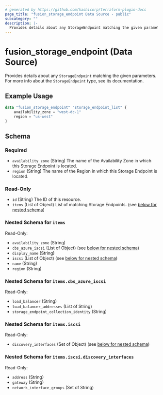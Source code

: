 ```yaml
---
# generated by https://github.com/hashicorp/terraform-plugin-docs
page_title: "fusion_storage_endpoint Data Source - public"
subcategory: ""
description: |-
  Provides details about any StorageEndpoint matching the given parameters. For more info about the StorageEndpoint type, see its documentation.
---
```


# fusion_storage_endpoint (Data Source)

Provides details about any `StorageEndpoint` matching the given parameters. For more info about the `StorageEndpoint` type, see its documentation.

## Example Usage

```terraform
data "fusion_storage_endpoint" "storage_endpoint_list" {
    availability_zone = "west-dc-1"
    region = "us-west"
}
```

<!-- schema generated by tfplugindocs -->
## Schema

### Required

- `availability_zone` (String) The name of the Availability Zone in which this Storage Endpoint is located.
- `region` (String) The name of the Region in which this Storage Endpoint is located.

### Read-Only

- `id` (String) The ID of this resource.
- `items` (List of Object) List of matching Storage Endpoints. (see [below for nested schema](#nestedatt--items))

<a id="nestedatt--items"></a>
### Nested Schema for `items`

Read-Only:

- `availability_zone` (String)
- `cbs_azure_iscsi` (List of Object) (see [below for nested schema](#nestedobjatt--items--cbs_azure_iscsi))
- `display_name` (String)
- `iscsi` (List of Object) (see [below for nested schema](#nestedobjatt--items--iscsi))
- `name` (String)
- `region` (String)

<a id="nestedobjatt--items--cbs_azure_iscsi"></a>
### Nested Schema for `items.cbs_azure_iscsi`

Read-Only:

- `load_balancer` (String)
- `load_balancer_addresses` (List of String)
- `storage_endpoint_collection_identity` (String)


<a id="nestedobjatt--items--iscsi"></a>
### Nested Schema for `items.iscsi`

Read-Only:

- `discovery_interfaces` (Set of Object) (see [below for nested schema](#nestedobjatt--items--iscsi--discovery_interfaces))

<a id="nestedobjatt--items--iscsi--discovery_interfaces"></a>
### Nested Schema for `items.iscsi.discovery_interfaces`

Read-Only:

- `address` (String)
- `gateway` (String)
- `network_interface_groups` (Set of String)


